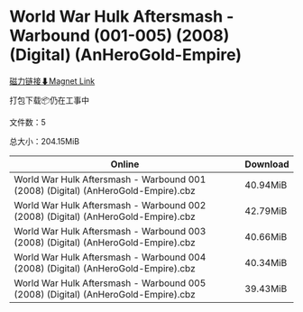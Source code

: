 # World War Hulk Aftersmash - Warbound (001-005) (2008) (Digital) (AnHeroGold-Empire)

[磁力链接⬇Magnet Link](magnet:?xt=urn:btih:c66837a33b2ccf510815d199107933c45450a34f&dn=World%20War%20Hulk%20Aftersmash%20-%20Warbound%20%28001-005%29%20%282008%29%20%28Digital%29%20%28AnHeroGold-Empire%29)

打包下载📦仍在工事中

文件数：5

总大小：204.15MiB

Online | Download
--- | ---
World War Hulk Aftersmash - Warbound 001 (2008) (Digital) (AnHeroGold-Empire).cbz | 40.94MiB
World War Hulk Aftersmash - Warbound 002 (2008) (Digital) (AnHeroGold-Empire).cbz | 42.79MiB
World War Hulk Aftersmash - Warbound 003 (2008) (Digital) (AnHeroGold-Empire).cbz | 40.66MiB
World War Hulk Aftersmash - Warbound 004 (2008) (Digital) (AnHeroGold-Empire).cbz | 40.34MiB
World War Hulk Aftersmash - Warbound 005 (2008) (Digital) (AnHeroGold-Empire).cbz | 39.43MiB